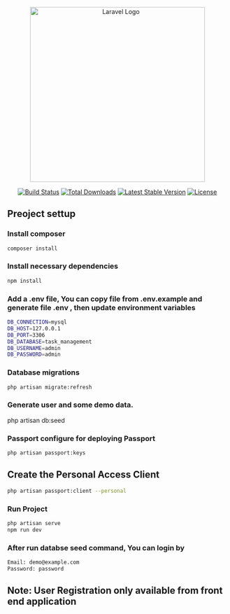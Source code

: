 <p align="center"><a href="https://laravel.com" target="_blank"><img src="https://raw.githubusercontent.com/laravel/art/master/logo-lockup/5%20SVG/2%20CMYK/1%20Full%20Color/laravel-logolockup-cmyk-red.svg" width="400" alt="Laravel Logo"></a></p>

<p align="center">
<a href="https://github.com/laravel/framework/actions"><img src="https://github.com/laravel/framework/workflows/tests/badge.svg" alt="Build Status"></a>
<a href="https://packagist.org/packages/laravel/framework"><img src="https://img.shields.io/packagist/dt/laravel/framework" alt="Total Downloads"></a>
<a href="https://packagist.org/packages/laravel/framework"><img src="https://img.shields.io/packagist/v/laravel/framework" alt="Latest Stable Version"></a>
<a href="https://packagist.org/packages/laravel/framework"><img src="https://img.shields.io/packagist/l/laravel/framework" alt="License"></a>
</p>

## Preoject settup

### Install composer
```sh
composer install
```

### Install necessary dependencies
```sh
npm install
```

### Add a .env file, You can copy file from .env.example and generate file .env , then update environment variables
```sh
DB_CONNECTION=mysql
DB_HOST=127.0.0.1
DB_PORT=3306
DB_DATABASE=task_management
DB_USERNAME=admin
DB_PASSWORD=admin
```

### Database migrations
```sh
php artisan migrate:refresh
```

### Generate user and some demo data. 
php artisan db:seed

### Passport configure for deploying Passport
```sh
php artisan passport:keys
```

## Create the Personal Access Client
```sh
php artisan passport:client --personal
```

### Run Project
```sh
php artisan serve
npm run dev
```

### After run databse seed command, You can login by
```sh
Email: demo@example.com
Password: password
```

## Note: User Registration only available from front end application